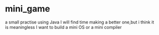 # mini_game
a small practise using Java
I will find time making a better one,but i think it is meaningless
I want to build a mini OS or a mini compiler
